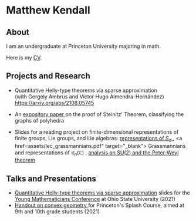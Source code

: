 # Matthew Kendall

## About
I am an undergraduate at Princeton University majoring in math.

Here is my <a href="/assets/Kendall_CV_22.pdf" target="_blank"> CV</a>.

## Projects and Research
- Quantitative Helly-type theorems via sparse approximation <br> (with Gergely Ambrus and Victor Hugo Almendra-Hernández)  <br> <a href="https://arxiv.org/abs/2108.05745">https://arxiv.org/abs/2108.05745 </a>

-   An <a href="/assets/steinitz.pdf" target="_blank"> expository paper </a> on the proof of Steinitz' Theorem, classifying the graphs of polyhedra
  
-   Slides for a reading project on finite-dimensional representations of finite groups, Lie groups, and Lie algebras: <a href="/assets/lec_Sn-reps.pdf" target="_blank"> representations of $S_d$ </a> , <a href=assets/lec_grassmannians.pdf" target="_blank"> Grassmannians and representations of $\mathfrak{sl}_n(\mathbb{C})$ </a> , <a href="/assets/lec_su2.pdf" target="_blank"> analysis on $\mathrm{SU}(2)$ and the Peter-Weyl theorem </a>

## Talks and Presentations

-  <a href="/assets/helly-diameter_presentation.pdf" target="_blank"> Quantitative Helly-type theorems via sparse approximation</a> slides for the [Young Mathematicians Conference](https://ymc.osu.edu/about) at Ohio State University (2021)
- <a href="/assets/I-hate-geometry-change-my-mind.pdf" target="_blank"> Handout on convex geometry </a> for Princeton's Splash Course, aimed at 9th and 10th grade students (2021)
